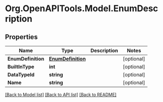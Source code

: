 # Org.OpenAPITools.Model.EnumDescription

## Properties

Name | Type | Description | Notes
------------ | ------------- | ------------- | -------------
**EnumDefinition** | [**EnumDefinition**](EnumDefinition.md) |  | [optional] 
**BuiltInType** | **int** |  | [optional] 
**DataTypeId** | **string** |  | [optional] 
**Name** | **string** |  | [optional] 

[[Back to Model list]](../README.md#documentation-for-models) [[Back to API list]](../README.md#documentation-for-api-endpoints) [[Back to README]](../README.md)

